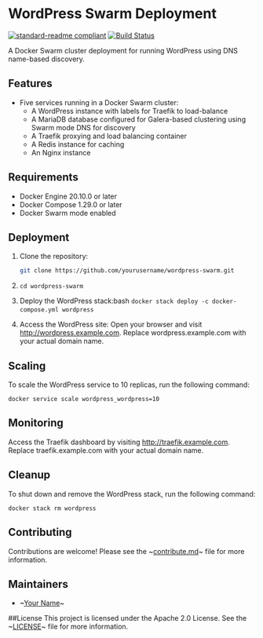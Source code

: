 # WordPress Swarm Deployment

[![standard-readme compliant](https://img.shields.io/badge/standard--readme-OK-green.svg?style=flat-square)](https://github.com/RichardLitt/standard-readme) [![Build Status](https://travis-ci.org/thomasvincent/wordpress-swarm.svg?branch=master)](https://travis-ci.org/thomasvincent/wordpress-swarm)

A Docker Swarm cluster deployment for running WordPress using DNS name-based discovery.

## Features

- Five services running in a Docker Swarm cluster:
  - A WordPress instance with labels for Traefik to load-balance
  - A MariaDB database configured for Galera-based clustering using Swarm mode DNS for discovery
  - A Traefik proxying and load balancing container
  - A Redis instance for caching
  - An Nginx instance

## Requirements

- Docker Engine 20.10.0 or later
- Docker Compose 1.29.0 or later
- Docker Swarm mode enabled

## Deployment

1. Clone the repository:

   ```bash
   git clone https://github.com/yourusername/wordpress-swarm.git
   ```

2. `cd wordpress-swarm`

3. Deploy the WordPress stack:bash
   `docker stack deploy -c docker-compose.yml wordpress` 
5. Access the WordPress site: Open your browser and visit http://wordpress.example.com. Replace wordpress.example.com with your actual domain name.

## Scaling
To scale the WordPress service to 10 replicas, run the following command:

`docker service scale wordpress_wordpress=10`
## Monitoring
Access the Traefik dashboard by visiting http://traefik.example.com. Replace traefik.example.com with your actual domain name.

## Cleanup
To shut down and remove the WordPress stack, run the following command:

`docker stack rm wordpress`

## Contributing
Contributions are welcome! Please see the ~[contribute.md](contribute.md)~ file for more information.

## Maintainers
* ~[Your Name](https://github.com/yourusername)~

##License
This project is licensed under the Apache 2.0 License. See the ~[LICENSE](LICENSE)~ file for more information.
